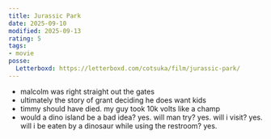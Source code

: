 ```yaml
---
title: Jurassic Park
date: 2025-09-10
modified: 2025-09-13
rating: 5
tags:
- movie
posse:
  Letterboxd: https://letterboxd.com/cotsuka/film/jurassic-park/
---
```


- malcolm was right straight out the gates
- ultimately the story of grant deciding he does want kids
- timmy should have died. my guy took 10k volts like a champ
- would a dino island be a bad idea? yes. will man try? yes. will i visit? yes. will i be eaten by a dinosaur while using the restroom? yes.